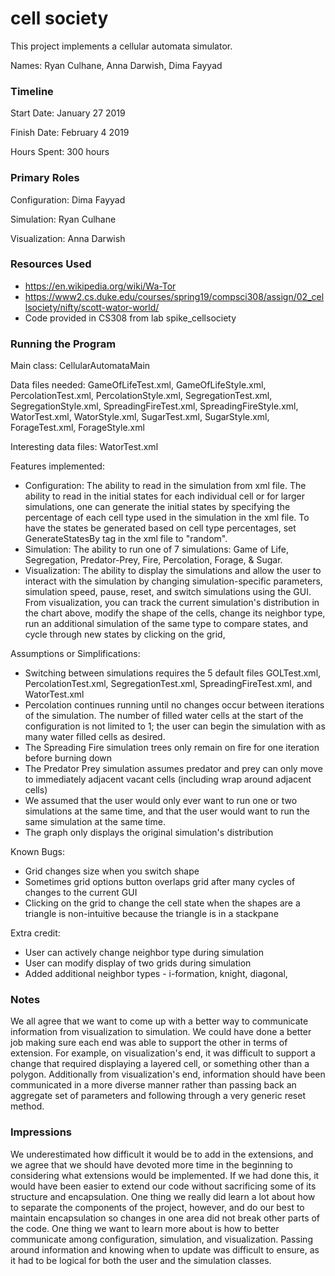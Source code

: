 cell society
====

This project implements a cellular automata simulator.

Names: Ryan Culhane, Anna Darwish, Dima Fayyad

### Timeline

Start Date: January 27 2019

Finish Date: February 4 2019

Hours Spent: 300 hours

### Primary Roles

Configuration: Dima Fayyad

Simulation: Ryan Culhane

Visualization: Anna Darwish

### Resources Used

* https://en.wikipedia.org/wiki/Wa-Tor
* https://www2.cs.duke.edu/courses/spring19/compsci308/assign/02_cellsociety/nifty/scott-wator-world/
* Code provided in CS308 from lab spike_cellsociety

### Running the Program

Main class: CellularAutomataMain

Data files needed: GameOfLifeTest.xml, GameOfLifeStyle.xml, PercolationTest.xml, PercolationStyle.xml, SegregationTest.xml, SegregationStyle.xml, 
SpreadingFireTest.xml, SpreadingFireStyle.xml, WatorTest.xml, WatorStyle.xml, SugarTest.xml, SugarStyle.xml, ForageTest.xml, ForageStyle.xml

Interesting data files: WatorTest.xml

Features implemented: 
* Configuration: The ability to read in the simulation from xml file. The ability to read in the initial states for each individual cell or for larger simulations, one can generate the initial states by specifying the percentage of each cell type used in the simulation in the xml file. To have the states be generated based on cell type percentages, set GenerateStatesBy tag in the xml file to "random".
* Simulation: The ability to run one of 7 simulations: Game of Life, Segregation, Predator-Prey, Fire, Percolation, Forage, & Sugar.  
* Visualization: The ability to display the simulations and allow the user to interact with the simulation by changing simulation-specific parameters, simulation speed, pause, reset, and switch simulations using the GUI. From visualization, you can track the current simulation's distribution in the chart above, modify the shape of the cells, change its neighbor type,
run an additional simulation of the same type to compare states, and cycle through new states by clicking on the grid, 

Assumptions or Simplifications:

* Switching between simulations requires the 5 default files GOLTest.xml, PercolationTest.xml, SegregationTest.xml, SpreadingFireTest.xml, and WatorTest.xml
* Percolation continues running until no changes occur between iterations of the simulation. The number of filled water cells at the start of the configuration is not limited to 1; the user can begin the simulation with as many water filled cells as desired. 
* The Spreading Fire simulation trees only remain on fire for one iteration before burning down
* The Predator Prey simulation assumes predator and prey can only move to immediately adjacent vacant cells (including wrap around adjacent cells)
* We assumed that the user would only ever want to run one or two simulations at the same time, and that the user would want to run the same simulation at the same time.
* The graph only displays the original simulation's distribution

Known Bugs:

* Grid changes size when you switch shape
* Sometimes grid options button overlaps grid after many cycles of changes to the current GUI
* Clicking on the grid to change the cell state when the shapes are a triangle is non-intuitive because the triangle is in a stackpane

Extra credit: 

* User can actively change neighbor type during simulation
* User can modify display of two grids during simulation
* Added additional neighbor types - i-formation, knight, diagonal, 


### Notes

We all agree that we want to come up with a better way to communicate information from visualization to simulation. We could
have done a better job making sure each end was able to support the other in terms of extension. For example, on visualization's end,
it was difficult to support a change that required displaying a layered cell, or something other than a polygon. Additionally
from visualization's end, information should have been communicated in a more diverse manner rather than passing back an 
aggregate set of parameters and following through a very generic reset method.


### Impressions

We underestimated how difficult it would be to add in the extensions, and we agree that we should have devoted more time in the 
beginning to considering what extensions would be implemented. If we had done this, it would have been easier to extend our code
without sacrificing some of its structure and encapsulation. One thing we really did learn a lot about how to separate the components of the 
project, however, and do our best to maintain encapsulation so changes in one area did not break other parts of the code.
One thing we want to learn more about is how to better communicate among configuration, simulation, and visualization. Passing around
information and knowing when to update was difficult to ensure, as it had to be logical for both the user and the simulation 
classes.


